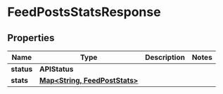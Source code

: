 

# FeedPostsStatsResponse


## Properties

| Name | Type | Description | Notes |
|------------ | ------------- | ------------- | -------------|
|**status** | **APIStatus** |  |  |
|**stats** | [**Map&lt;String, FeedPostStats&gt;**](FeedPostStats.md) |  |  |




